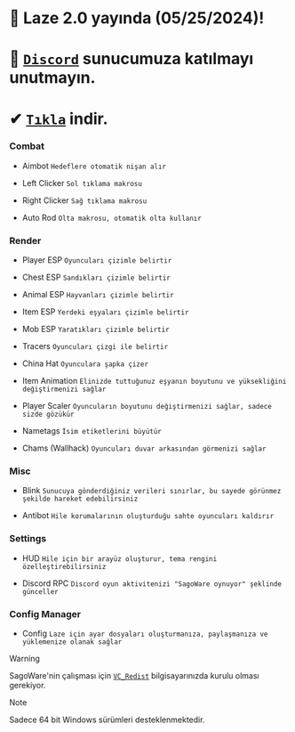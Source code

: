 # 🔶 Laze 2.0 yayında (05/25/2024)!
# 🔷 [`Discord`](https://discord.gg/laze) sunucumuza katılmayı unutmayın.
# ✔ [`Tıkla`](https://discord.gg/laze) indir.

### Combat

* Aimbot
`Hedeflere otomatik nişan alır`

* Left Clicker
`Sol tıklama makrosu`

* Right Clicker
`Sağ tıklama makrosu`

* Auto Rod
`Olta makrosu, otomatik olta kullanır`

### Render

* Player ESP
`Oyuncuları çizimle belirtir`

* Chest ESP
`Sandıkları çizimle belirtir`

* Animal ESP
`Hayvanları çizimle belirtir`

* Item ESP
`Yerdeki eşyaları çizimle belirtir`

* Mob ESP
`Yaratıkları çizimle belirtir`

* Tracers
`Oyuncuları çizgi ile belirtir`

* China Hat
`Oyunculara şapka çizer`

* Item Animation
`Elinizde tuttuğunuz eşyanın boyutunu ve yüksekliğini değiştirmenizi sağlar`

* Player Scaler
`Oyuncuların boyutunu değiştirmenizi sağlar, sadece sizde gözükür`

* Nametags
`İsim etiketlerini büyütür`

* Chams (Wallhack)
`Oyuncuları duvar arkasından görmenizi sağlar`

### Misc

* Blink
`Sunucuya gönderdiğiniz verileri sınırlar, bu sayede görünmez şekilde hareket edebilirsiniz`

* Antibot
`Hile korumalarının oluşturduğu sahte oyuncuları kaldırır`

### Settings

* HUD
`Hile için bir arayüz oluşturur, tema rengini özelleştirebilirsiniz`

* Discord RPC
`Discord oyun aktivitenizi "SagoWare oynuyor" şeklinde günceller`

### Config Manager

* Config
`Laze için ayar dosyaları oluşturmanıza, paylaşmanıza ve yüklemenize olanak sağlar`

> [!WARNING]
> SagoWare'nin çalışması için [`VC_Redist`](https://aka.ms/vs/17/release/vc_redist.x64.exe) bilgisayarınızda kurulu olması gerekiyor.

> [!NOTE]
> Sadece 64 bit Windows sürümleri desteklenmektedir.
